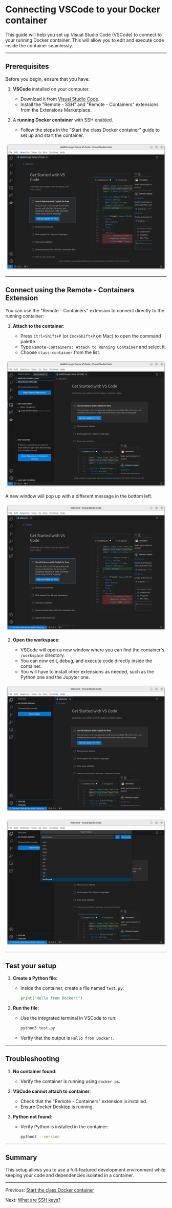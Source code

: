 # Connecting VSCode to your Docker container

This guide will help you set up Visual Studio Code (VSCode) to connect to your running Docker container. This will allow you to edit and execute code inside the container seamlessly.

---

## Prerequisites

Before you begin, ensure that you have:

1. **VSCode** installed on your computer.

   - Download it from [Visual Studio Code](https://code.visualstudio.com/).
   - Install the "Remote - SSH" and "Remote - Containers" extensions from the Extensions Marketplace.

2. A **running Docker container** with SSH enabled.

   - Follow the steps in the "Start the class Docker container" guide to set up and start the container.

![](p/vscode-1.png)

---

## Connect using the Remote - Containers Extension

You can use the "Remote - Containers" extension to connect directly to the running container:

1. **Attach to the container**:

   - Press `Ctrl+Shift+P` (or `Cmd+Shift+P` on Mac) to open the command palette.
   - Type `Remote-Containers: Attach to Running Container` and select it.
   - Choose `class-container` from the list.

![](p/vscode-2.png)

A new window will pop up with a different message in the bottom left.

![](p/vscode-3.png)

2. **Open the workspace**:

   - VSCode will open a new window where you can find the container's `/workspace` directory.
   - You can now edit, debug, and execute code directly inside the container.
   - You will have to install other extensions as needed, such as the Python one and the Jupyter one.

![](p/vscode-4.png)

![](p/vscode-5.png)

---

## Test your setup

1. **Create a Python file**:

   - Inside the container, create a file named `test.py`:

     ```python
     print("Hello from Docker!")
     ```

2. **Run the file**:

   - Use the integrated terminal in VSCode to run:

     ```bash
     python3 test.py
     ```
   - Verify that the output is `Hello from Docker!`.

---

## Troubleshooting

1. **No container found**:

   - Verify the container is running using `docker ps`.

2. **VSCode cannot attach to container**:

   - Check that the "Remote - Containers" extension is installed.
   - Ensure Docker Desktop is running.

3. **Python not found**:

   - Verify Python is installed in the container:

     ```bash
     python3 --version
     ```

---

## Summary

This setup allows you to use a full-featured development environment while keeping your code and dependencies isolated in a container.

---

Previous: [Start the class Docker container](002-start-the-class-container.md)

Next: [What are SSH keys?](004-ssh-keys.md)

